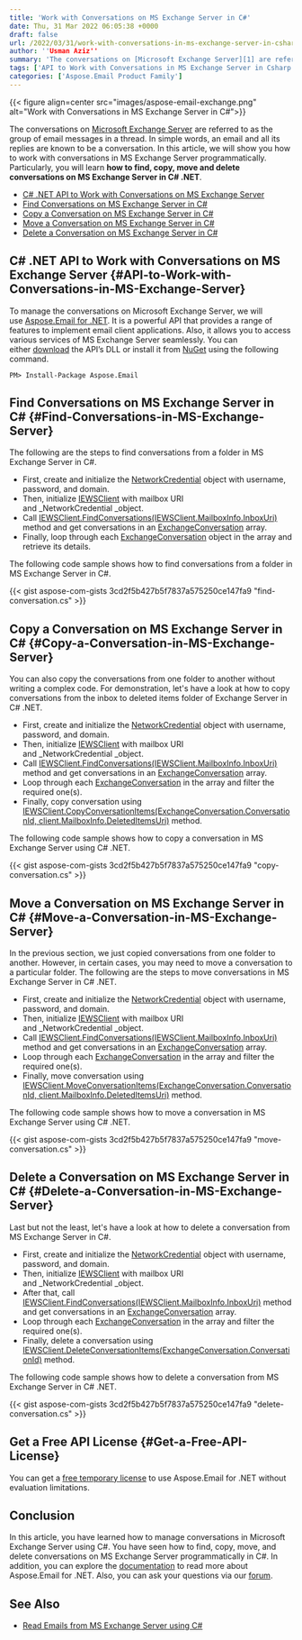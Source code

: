 ```yaml
---
title: 'Work with Conversations on MS Exchange Server in C#'
date: Thu, 31 Mar 2022 06:05:38 +0000
draft: false
url: /2022/03/31/work-with-conversations-in-ms-exchange-server-in-csharp/
author: ''Usman Aziz''
summary: 'The conversations on [Microsoft Exchange Server][1] are referred to as the group of email messages in a thread. In simple words, an email and all its replies are known to be a conversation. In this article, we will show you how to work with conversations in MS Exchange Server programmatically. Particularly, you will learn **how to find, copy, move and delete conversations on MS Exchange Server in C# .NET**.'
tags: ['API to Work with Conversations in MS Exchange Server in Csharp', 'Copy a Conversation in MS Exchange Server Csharp', 'Delete a Conversation in MS Exchange Server Csharp', 'Find Conversations in MS Exchange Server Csharp', 'Move a Conversation in MS Exchange Server Csharp']
categories: ['Aspose.Email Product Family']
---
```




{{< figure align=center src="images/aspose-email-exchange.png" alt="Work with Conversations in MS Exchange Server in C#">}}


The conversations on [Microsoft Exchange Server][2] are referred to as the group of email messages in a thread. In simple words, an email and all its replies are known to be a conversation. In this article, we will show you how to work with conversations in MS Exchange Server programmatically. Particularly, you will learn **how to find, copy, move and delete conversations on MS Exchange Server in C# .NET**.

*   [C# .NET API to Work with Conversations on MS Exchange Server][3]
*   [Find Conversations on MS Exchange Server in C#][4]
*   [Copy a Conversation on MS Exchange Server in C#][5]
*   [Move a Conversation on MS Exchange Server in C#][6]
*   [Delete a Conversation on MS Exchange Server in C#][7]

## C# .NET API to Work with Conversations on MS Exchange Server {#API-to-Work-with-Conversations-in-MS-Exchange-Server}

To manage the conversations on Microsoft Exchange Server, we will use [Aspose.Email for .NET][8]. It is a powerful API that provides a range of features to implement email client applications. Also, it allows you to access various services of MS Exchange Server seamlessly. You can either [download][9] the API’s DLL or install it from [NuGet][10] using the following command.

```
PM> Install-Package Aspose.Email
```

## Find Conversations on MS Exchange Server in C# {#Find-Conversations-in-MS-Exchange-Server}

The following are the steps to find conversations from a folder in MS Exchange Server in C#.

*   First, create and initialize the [NetworkCredential][11] object with username, password, and domain.
*   Then, initialize [IEWSClient][12] with mailbox URI and _NetworkCredential _object.
*   Call [IEWSClient.FindConversations(IEWSClient.MailboxInfo.InboxUri)][13] method and get conversations in an [ExchangeConversation][14] array.
*   Finally, loop through each [ExchangeConversation][15] object in the array and retrieve its details.

The following code sample shows how to find conversations from a folder in MS Exchange Server in C#.

{{< gist aspose-com-gists 3cd2f5b427b5f7837a575250ce147fa9 "find-conversation.cs" >}}

## Copy a Conversation on MS Exchange Server in C# {#Copy-a-Conversation-in-MS-Exchange-Server}

You can also copy the conversations from one folder to another without writing a complex code. For demonstration, let's have a look at how to copy conversations from the inbox to deleted items folder of Exchange Server in C# .NET.

*   First, create and initialize the [NetworkCredential][16] object with username, password, and domain.
*   Then, initialize [IEWSClient][17] with mailbox URI and _NetworkCredential _object.
*   Call [IEWSClient.FindConversations(IEWSClient.MailboxInfo.InboxUri)][18] method and get conversations in an [ExchangeConversation][19] array.
*   Loop through each [ExchangeConversation][20] in the array and filter the required one(s).
*   Finally, copy conversation using [IEWSClient.CopyConversationItems(ExchangeConversation.ConversationId, client.MailboxInfo.DeletedItemsUri)][21] method.

The following code sample shows how to copy a conversation in MS Exchange Server using C# .NET.

{{< gist aspose-com-gists 3cd2f5b427b5f7837a575250ce147fa9 "copy-conversation.cs" >}}

## Move a Conversation on MS Exchange Server in C# {#Move-a-Conversation-in-MS-Exchange-Server}

In the previous section, we just copied conversations from one folder to another. However, in certain cases, you may need to move a conversation to a particular folder. The following are the steps to move conversations in MS Exchange Server in C# .NET.

*   First, create and initialize the [NetworkCredential][22] object with username, password, and domain.
*   Then, initialize [IEWSClient][23] with mailbox URI and _NetworkCredential _object.
*   Call [IEWSClient.FindConversations(IEWSClient.MailboxInfo.InboxUri)][24] method and get conversations in an [ExchangeConversation][25] array.
*   Loop through each [ExchangeConversation][26] in the array and filter the required one(s).
*   Finally, move conversation using [IEWSClient.MoveConversationItems(ExchangeConversation.ConversationId, client.MailboxInfo.DeletedItemsUri)][27] method.

The following code sample shows how to move a conversation in MS Exchange Server using C# .NET.

{{< gist aspose-com-gists 3cd2f5b427b5f7837a575250ce147fa9 "move-conversation.cs" >}}

## Delete a Conversation on MS Exchange Server in C# {#Delete-a-Conversation-in-MS-Exchange-Server}

Last but not the least, let's have a look at how to delete a conversation from MS Exchange Server in C#.

*   First, create and initialize the [NetworkCredential][28] object with username, password, and domain.
*   Then, initialize [IEWSClient][29] with mailbox URI and _NetworkCredential _object.
*   After that, call [IEWSClient.FindConversations(IEWSClient.MailboxInfo.InboxUri)][30] method and get conversations in an [ExchangeConversation][31] array.
*   Loop through each [ExchangeConversation][32] in the array and filter the required one(s).
*   Finally, delete a conversation using [IEWSClient.DeleteConversationItems(ExchangeConversation.ConversationId)][33] method.

The following code sample shows how to delete a conversation from MS Exchange Server in C# .NET.

{{< gist aspose-com-gists 3cd2f5b427b5f7837a575250ce147fa9 "delete-conversation.cs" >}}

## Get a Free API License {#Get-a-Free-API-License}

You can get a [free temporary license][34] to use Aspose.Email for .NET without evaluation limitations.

## Conclusion

In this article, you have learned how to manage conversations in Microsoft Exchange Server using C#. You have seen how to find, copy, move, and delete conversations on MS Exchange Server programmatically in C#. In addition, you can explore the [documentation][35] to read more about Aspose.Email for .NET. Also, you can ask your questions via our [forum][36].

## See Also

*   [Read Emails from MS Exchange Server using C#][37]




[1]: https://en.wikipedia.org/wiki/Microsoft_Exchange_Server
[2]: https://en.wikipedia.org/wiki/Microsoft_Exchange_Server
[3]: #API-to-Work-with-Conversations-in-MS-Exchange-Server
[4]: #Find-Conversations-in-MS-Exchange-Server
[5]: #Copy-a-Conversation-in-MS-Exchange-Server
[6]: #Move-a-Conversation-in-MS-Exchange-Server
[7]: #Delete-a-Conversation-in-MS-Exchange-Server
[8]: https://products.aspose.com/email/net
[9]: https://downloads.aspose.com/email/net
[10]: https://www.nuget.org/packages/Aspose.Email/
[11]: https://docs.microsoft.com/en-us/dotnet/api/system.net.networkcredential
[12]: https://apireference.aspose.com/email/net/aspose.email.clients.exchange.webservice/iewsclient
[13]: https://apireference.aspose.com/email/net/aspose.email.clients.exchange.webservice/iewsclient/methods/findconversations
[14]: https://apireference.aspose.com/email/net/aspose.email.clients.exchange.webservice/exchangeconversation
[15]: https://apireference.aspose.com/email/net/aspose.email.clients.exchange.webservice/exchangeconversation
[16]: https://docs.microsoft.com/en-us/dotnet/api/system.net.networkcredential
[17]: https://apireference.aspose.com/email/net/aspose.email.clients.exchange.webservice/iewsclient
[18]: https://apireference.aspose.com/email/net/aspose.email.clients.exchange.webservice/iewsclient/methods/findconversations
[19]: https://apireference.aspose.com/email/net/aspose.email.clients.exchange.webservice/exchangeconversation
[20]: https://apireference.aspose.com/email/net/aspose.email.clients.exchange.webservice/exchangeconversation
[21]: https://apireference.aspose.com/email/net/aspose.email.clients.exchange.webservice/iewsclient/methods/copyconversationitems
[22]: https://docs.microsoft.com/en-us/dotnet/api/system.net.networkcredential
[23]: https://apireference.aspose.com/email/net/aspose.email.clients.exchange.webservice/iewsclient
[24]: https://apireference.aspose.com/email/net/aspose.email.clients.exchange.webservice/iewsclient/methods/findconversations
[25]: https://apireference.aspose.com/email/net/aspose.email.clients.exchange.webservice/exchangeconversation
[26]: https://apireference.aspose.com/email/net/aspose.email.clients.exchange.webservice/exchangeconversation
[27]: https://apireference.aspose.com/email/net/aspose.email.clients.exchange.webservice/iewsclient/methods/moveconversationitems
[28]: https://docs.microsoft.com/en-us/dotnet/api/system.net.networkcredential
[29]: https://apireference.aspose.com/email/net/aspose.email.clients.exchange.webservice/iewsclient
[30]: https://apireference.aspose.com/email/net/aspose.email.clients.exchange.webservice/iewsclient/methods/findconversations
[31]: https://apireference.aspose.com/email/net/aspose.email.clients.exchange.webservice/exchangeconversation
[32]: https://apireference.aspose.com/email/net/aspose.email.clients.exchange.webservice/exchangeconversation
[33]: https://apireference.aspose.com/email/net/aspose.email.clients.exchange.webservice/iewsclient/methods/deleteconversationitems
[34]: https://purchase.aspose.com/temporary-license
[35]: https://docs.aspose.com/email/net/
[36]: https://forum.aspose.com/
[37]: https://blog.aspose.com/2020/11/20/read-emails-from-exchange-server-using-csharp/




